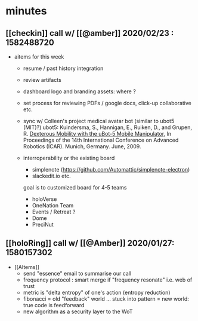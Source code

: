 # minutes

## [[checkin]] call w/ [[@amber]] 2020/02/23 : 1582488720

* aitems for this week
   - resume / past history integration
   - review artifacts
   - dashboard logo and branding assets: where ?
   - set process for reviewing PDFs / google docs, click-up collaborative etc.
   - sync w/ Colleen's project medical avatar bot (similar to ubot5 (MIT)?)
     ubot5: Kuindersma, S., Hannigan, E., Ruiken, D., and Grupen, R. [Dexterous Mobility with the uBot-5 Mobile Manipulator][KS09], In Proceedings of the 14th International Conference on Advanced Robotics (ICAR). Munich, Germany. June, 2009.
      
   - interroperability or the existing board
      - simplenote (https://github.com/Automattic/simplenote-electron)
      - slackedit.io etc.
      
      goal is to customized board for 4-5 teams
      - holoVerse
      - OneNation Team
      - Events / Retreat ?
      - Dome
      - PreciNut
 
[KS09]: https://www-robotics.cs.umass.edu/uploads/Main/kuindersma_etal_dexmob09.pdf
[ubot5]: https://www-robotics.cs.umass.edu/index.php/Robots/UBot-5

##  [[holoRing]] call w/ [[@Amber]] 2020/01/27: 1580157302

  - [[AItems]] 
    - send "essence" email to summarise our call
    - frequency protocol : smart merge if "frequency resonate" i.e. web of trust
    - metric is "delta entropy" of one's action (entropy reduction)
    - fibonacci = old "feedback" world ... stuck into pattern = new world: true code is feedforward
    - new algorithm as a security layer to the WoT
   
